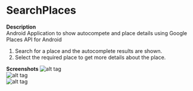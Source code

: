 # SearchPlaces

<b>Description</b> <br>
Android Application to show autocompete and place details using Google Places API for Android <br>
1.  Search for a place and the autocomplete results are shown.<br>
2.  Select the required place to get more details about the place.<br>

<b>Screenshots</b>
![alt tag](https://github.com/etarun/SearchPlaces/tree/master/screenshots/1.png "First") &nbsp;
<br>
![alt tag](https://github.com/etarun/SearchPlaces/tree/master/screenshots/2.png "Optional title") &nbsp;
<br>
![alt tag](https://github.com/etarun/SearchPlaces/tree/master/screenshots/3.png "Optional title") &nbsp;




